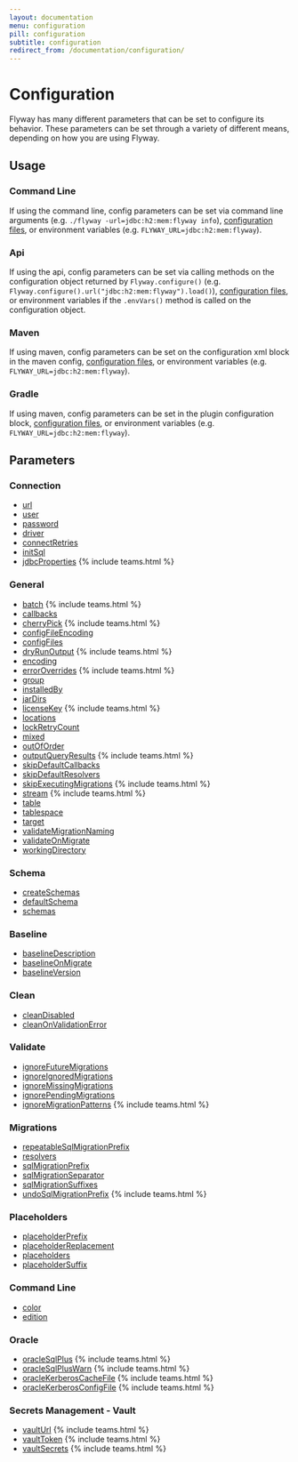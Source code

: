 ```yaml
---
layout: documentation
menu: configuration
pill: configuration
subtitle: configuration
redirect_from: /documentation/configuration/
---
```


# Configuration

Flyway has many different parameters that can be set to configure its behavior. These parameters can be set through a variety of different means, depending on how you are using Flyway.

## Usage

### Command Line
If using the command line, config parameters can be set via command line arguments (e.g. `./flyway -url=jdbc:h2:mem:flyway info`), [configuration files](/documentation/configuration/configfile), or environment variables (e.g. `FLYWAY_URL=jdbc:h2:mem:flyway`).

### Api
If using the api, config parameters can be set via calling methods on the configuration object returned by `Flyway.configure()` (e.g. `Flyway.configure().url("jdbc:h2:mem:flyway").load()`), [configuration files](/documentation/configuration/configfile), or environment variables if the `.envVars()` method is called on the configuration object.

### Maven
If using maven, config parameters can be set on the configuration xml block in the maven config, [configuration files](/documentation/configuration/configfile), or environment variables (e.g. `FLYWAY_URL=jdbc:h2:mem:flyway`).

### Gradle
If using maven, config parameters can be set in the plugin configuration block, [configuration files](/documentation/configuration/configfile), or environment variables (e.g. `FLYWAY_URL=jdbc:h2:mem:flyway`).

## Parameters

### Connection
- [url](/documentation/configuration/parameters/url)
- [user](/documentation/configuration/parameters/user)
- [password](/documentation/configuration/parameters/password)
- [driver](/documentation/configuration/parameters/driver)
- [connectRetries](/documentation/configuration/parameters/connectRetries)
- [initSql](/documentation/configuration/parameters/initSql)
- [jdbcProperties](/documentation/configuration/parameters/jdbcProperties) {% include teams.html %}

### General

- [batch](/documentation/configuration/parameters/batch) {% include teams.html %}
- [callbacks](/documentation/configuration/parameters/callbacks)
- [cherryPick](/documentation/configuration/parameters/cherryPick) {% include teams.html %}
- [configFileEncoding](/documentation/configuration/parameters/configFileEncoding)
- [configFiles](/documentation/configuration/parameters/configFiles)
- [dryRunOutput](/documentation/configuration/parameters/dryRunOutput) {% include teams.html %}
- [encoding](/documentation/configuration/parameters/encoding)
- [errorOverrides](/documentation/configuration/parameters/errorOverrides) {% include teams.html %}
- [group](/documentation/configuration/parameters/group)
- [installedBy](/documentation/configuration/parameters/installedBy)
- [jarDirs](/documentation/configuration/parameters/jarDirs)
- [licenseKey](/documentation/configuration/parameters/licenseKey) {% include teams.html %}
- [locations](/documentation/configuration/parameters/locations)
- [lockRetryCount](/documentation/configuration/parameters/lockRetryCount)
- [mixed](/documentation/configuration/parameters/mixed)
- [outOfOrder](/documentation/configuration/parameters/outOfOrder)
- [outputQueryResults](/documentation/configuration/parameters/outputQueryResults) {% include teams.html %}
- [skipDefaultCallbacks](/documentation/configuration/parameters/skipDefaultCallbacks)
- [skipDefaultResolvers](/documentation/configuration/parameters/skipDefaultResolvers)
- [skipExecutingMigrations](/documentation/configuration/parameters/skipExecutingMigrations) {% include teams.html %}
- [stream](/documentation/configuration/parameters/stream) {% include teams.html %}
- [table](/documentation/configuration/parameters/table)
- [tablespace](/documentation/configuration/parameters/tablespace)
- [target](/documentation/configuration/parameters/target)
- [validateMigrationNaming](/documentation/configuration/parameters/validateMigrationNaming)
- [validateOnMigrate](/documentation/configuration/parameters/validateOnMigrate)
- [workingDirectory](/documentation/configuration/parameters/workingDirectory)

### Schema
- [createSchemas](/documentation/configuration/parameters/createSchemas)
- [defaultSchema](/documentation/configuration/parameters/defaultSchema)
- [schemas](/documentation/configuration/parameters/schemas)

### Baseline
- [baselineDescription](/documentation/configuration/parameters/baselineDescription)
- [baselineOnMigrate](/documentation/configuration/parameters/baselineOnMigrate)
- [baselineVersion](/documentation/configuration/parameters/baselineVersion)

### Clean
- [cleanDisabled](/documentation/configuration/parameters/cleanDisabled)
- [cleanOnValidationError](/documentation/configuration/parameters/cleanOnValidationError)

### Validate
- [ignoreFutureMigrations](/documentation/configuration/parameters/ignoreFutureMigrations)
- [ignoreIgnoredMigrations](/documentation/configuration/parameters/ignoreIgnoredMigrations)
- [ignoreMissingMigrations](/documentation/configuration/parameters/ignoreMissingMigrations)
- [ignorePendingMigrations](/documentation/configuration/parameters/ignorePendingMigrations)
- [ignoreMigrationPatterns](/documentation/configuration/parameters/ignoreMigrationPatterns) {% include teams.html %}

### Migrations
- [repeatableSqlMigrationPrefix](/documentation/configuration/parameters/repeatableSqlMigrationPrefix)
- [resolvers](/documentation/configuration/parameters/resolvers)
- [sqlMigrationPrefix](/documentation/configuration/parameters/sqlMigrationPrefix)
- [sqlMigrationSeparator](/documentation/configuration/parameters/sqlMigrationSeparator)
- [sqlMigrationSuffixes](/documentation/configuration/parameters/sqlMigrationSuffixes)
- [undoSqlMigrationPrefix](/documentation/configuration/parameters/undoSqlMigrationPrefix) {% include teams.html %}

### Placeholders
- [placeholderPrefix](/documentation/configuration/parameters/placeholderPrefix)
- [placeholderReplacement](/documentation/configuration/parameters/placeholderReplacement)
- [placeholders](/documentation/configuration/parameters/placeholders)
- [placeholderSuffix](/documentation/configuration/parameters/placeholderSuffix)

### Command Line
- [color](/documentation/configuration/parameters/cliColor)
- [edition](/documentation/configuration/parameters/edition)

### Oracle
- [oracleSqlPlus](/documentation/configuration/parameters/oracleSqlPlus) {% include teams.html %}
- [oracleSqlPlusWarn](/documentation/configuration/parameters/oracleSqlPlusWarn) {% include teams.html %}
- [oracleKerberosCacheFile](/documentation/configuration/parameters/oracleKerberosCacheFile) {% include teams.html %}
- [oracleKerberosConfigFile](/documentation/configuration/parameters/oracleKerberosConfigFile) {% include teams.html %}

### Secrets Management - Vault
- [vaultUrl](/documentation/configuration/parameters/vaultUrl) {% include teams.html %}
- [vaultToken](/documentation/configuration/parameters/vaultToken) {% include teams.html %}
- [vaultSecrets](/documentation/configuration/parameters/vaultSecrets) {% include teams.html %}
